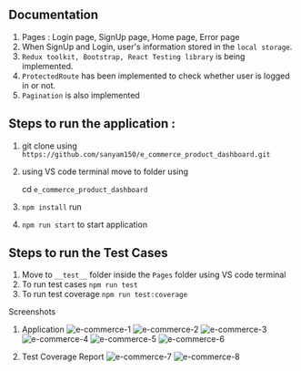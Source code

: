 ## Documentation

1. Pages : Login page, SignUp page, Home page, Error page
2. When SignUp and Login, user's information stored in the `local storage`.
3. `Redux toolkit, Bootstrap, React Testing library` is being implemented.
4. `ProtectedRoute` has been implemented to check whether user is logged in or not.
5. `Pagination` is also implemented

## Steps to run the application :

1. git clone using `https://github.com/sanyam150/e_commerce_product_dashboard.git`

2. using VS code terminal move to folder using

   cd `e_commerce_product_dashboard`

3. `npm install` run
4. `npm run start` to start application

## Steps to run the Test Cases

1. Move to `__test__` folder inside the `Pages` folder using VS code terminal
2. To run test cases `npm run test`
3. To run test coverage `npm run test:coverage`

Screenshots 
1. Application 
![e-commerce-1](https://github.com/sanyam150/e_commerce_product_dashboard/assets/102587941/926c89df-c217-4e8b-bd9a-90ce3caf392f)
![e-commerce-2](https://github.com/sanyam150/e_commerce_product_dashboard/assets/102587941/49f551b4-9831-4a41-a2d0-877aa843ebf1)
![e-commerce-3](https://github.com/sanyam150/e_commerce_product_dashboard/assets/102587941/de380ff6-9242-4c7f-a159-84575ca628c1)
![e-commerce-4](https://github.com/sanyam150/e_commerce_product_dashboard/assets/102587941/58542a4a-f20c-4155-a78b-dd0aeb4d6bb9)
![e-commerce-5](https://github.com/sanyam150/e_commerce_product_dashboard/assets/102587941/8845f2c9-c8dd-4616-a57d-d6a9d5af60e5)
![e-commerce-6](https://github.com/sanyam150/e_commerce_product_dashboard/assets/102587941/c84b64ae-e46b-4fac-a93e-caf624c40f96)

2. Test Coverage Report
![e-commerce-7](https://github.com/sanyam150/e_commerce_product_dashboard/assets/102587941/f693338b-625e-4a1f-9923-43899f6b4fa6)
![e-commerce-8](https://github.com/sanyam150/e_commerce_product_dashboard/assets/102587941/daab1ba5-fca6-4338-af7a-2f2ec3c78798)

